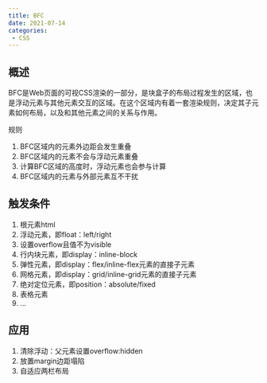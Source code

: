 ```yaml
---
title: BFC
date: 2021-07-14
categories: 
 - CSS
---
```


## 概述
BFC是Web页面的可视CSS渲染的一部分，是块盒子的布局过程发生的区域，也是浮动元素与其他元素交互的区域。在这个区域内有着一套渲染规则，决定其子元素如何布局，以及和其他元素之间的关系与作用。

规则
1. BFC区域内的元素外边距会发生重叠
2. BFC区域内的元素不会与浮动元素重叠
3. 计算BFC区域的高度时，浮动元素也会参与计算
4. BFC区域内的元素与外部元素互不干扰

## 触发条件
1. 根元素html
2. 浮动元素，即float：left/right
3. 设置overflow且值不为visible
4. 行内块元素，即display：inline-block
5. 弹性元素，即display：flex/inline-flex元素的直接子元素
6. 网格元素，即display：grid/inline-grid元素的直接子元素
7. 绝对定位元素，即position：absolute/fixed
8. 表格元素
9. ...

## 应用
1. 清除浮动：父元素设置overflow:hidden
2. 放置margin边距塌陷
3. 自适应两栏布局